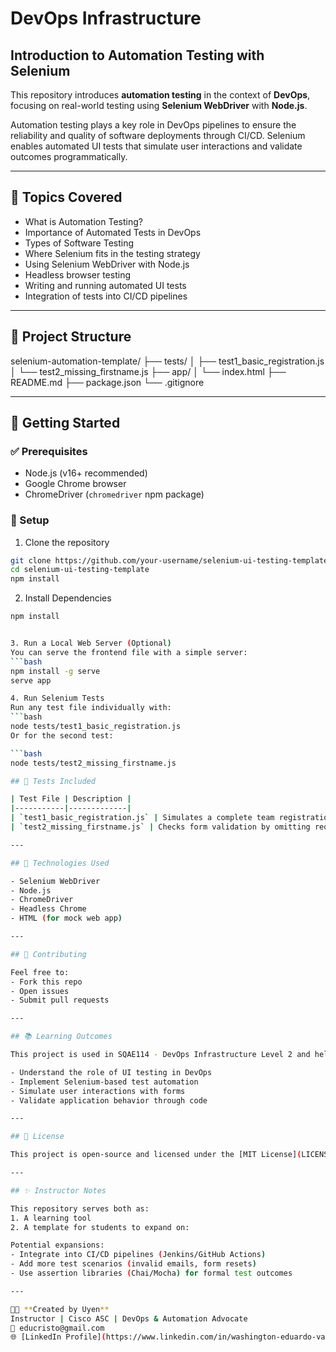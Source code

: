 # DevOps Infrastructure
## Introduction to Automation Testing with Selenium

This repository introduces **automation testing** in the context of **DevOps**, focusing on real-world testing using **Selenium WebDriver** with **Node.js**.

Automation testing plays a key role in DevOps pipelines to ensure the reliability and quality of software deployments through CI/CD. Selenium enables automated UI tests that simulate user interactions and validate outcomes programmatically.

---

## 📘 Topics Covered

- What is Automation Testing?
- Importance of Automated Tests in DevOps
- Types of Software Testing
- Where Selenium fits in the testing strategy
- Using Selenium WebDriver with Node.js
- Headless browser testing
- Writing and running automated UI tests
- Integration of tests into CI/CD pipelines

---

## 📂 Project Structure

selenium-automation-template/
├── tests/
│   ├── test1_basic_registration.js
│   └── test2_missing_firstname.js
├── app/
│   └── index.html
├── README.md
├── package.json
└── .gitignore

---

## 🚀 Getting Started

### ✅ Prerequisites

- Node.js (v16+ recommended)
- Google Chrome browser
- ChromeDriver (`chromedriver` npm package)

### 🔧 Setup

1. Clone the repository
```bash
git clone https://github.com/your-username/selenium-ui-testing-template.git
cd selenium-ui-testing-template
npm install
```

2. Install Dependencies
```bash
npm install


3. Run a Local Web Server (Optional)
You can serve the frontend file with a simple server:
```bash
npm install -g serve
serve app

4. Run Selenium Tests
Run any test file individually with:
```bash
node tests/test1_basic_registration.js
Or for the second test:

```bash
node tests/test2_missing_firstname.js

## 🧪 Tests Included

| Test File | Description |
|-----------|-------------|
| `test1_basic_registration.js` | Simulates a complete team registration process and validates correct behavior |
| `test2_missing_firstname.js` | Checks form validation by omitting required input and ensuring no member is added |

---

## 🔧 Technologies Used

- Selenium WebDriver
- Node.js
- ChromeDriver
- Headless Chrome
- HTML (for mock web app)

---

## 🤝 Contributing

Feel free to:
- Fork this repo
- Open issues
- Submit pull requests

---

## 📚 Learning Outcomes

This project is used in SQAE114 - DevOps Infrastructure Level 2 and helps learners:

- Understand the role of UI testing in DevOps
- Implement Selenium-based test automation
- Simulate user interactions with forms
- Validate application behavior through code

---

## 📜 License

This project is open-source and licensed under the [MIT License](LICENSE).

---

## ✨ Instructor Notes

This repository serves both as:
1. A learning tool
2. A template for students to expand on:

Potential expansions:
- Integrate into CI/CD pipelines (Jenkins/GitHub Actions)
- Add more test scenarios (invalid emails, form resets)
- Use assertion libraries (Chai/Mocha) for formal test outcomes

---

👨‍🏫 **Created by Uyen**  
Instructor | Cisco ASC | DevOps & Automation Advocate  
📧 educristo@gmail.com  
🌐 [LinkedIn Profile](https://www.linkedin.com/in/washington-eduardo-valencia-1ab8aa189/)